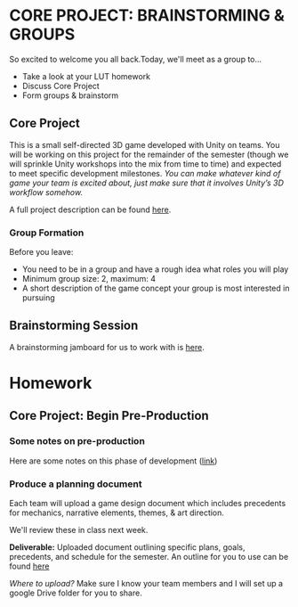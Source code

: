 # CORE PROJECT: BRAINSTORMING & GROUPS
So excited to welcome you all back.Today, we'll meet as a group to...
- Take a look at your LUT homework
- Discuss Core Project
- Form groups & brainstorm

## Core Project
This is a small self-directed 3D game developed with Unity on teams. You will be working on this project for the remainder of the semester (though we will sprinkle Unity workshops into the mix from time to time) and expected to meet specific development milestones. _You can make whatever kind of game your team is excited about, just make sure that it involves Unity’s 3D workflow somehow._

A full project description can be found [here](https://docs.google.com/document/d/1tDOYw7MyPxJZYdS6a-K1kuao_4ohD3uiCvcKuJpBMBE/edit?usp=sharing).

### Group Formation
Before you leave:
- You need to be in a group and have a rough idea what roles you will play
- Minimum group size: 2, maximum: 4
- A short description of the game concept your group is most interested in pursuing

## Brainstorming Session
A brainstorming jamboard for us to work with is [here](https://jamboard.google.com/d/1uHdQ3T-uiNvY62jk_BJw6UCkrWZR8FuJlsN8xaYizdY/edit?usp=sharing).


# Homework

## Core Project: Begin Pre-Production

### Some notes on pre-production
Here are some notes on this phase of development ([link](https://docs.google.com/document/d/1g6cBS8CoVhznupujgdbJgbVYsqd4hPklCNn8GxbLU9E/edit?usp=sharing))

### Produce a planning document
Each team will upload a game design document which includes precedents for mechanics, narrative elements, themes, & art direction.

We'll review these in class next week.


__Deliverable:__
Uploaded document outlining specific plans, goals, precedents, and schedule for the semester. An outline for you to use can be found [here](https://docs.google.com/document/d/1MRfOIbxSUGDb_OteNxvMYAZ8gG4bfAx-dbrSKNwDLXM/edit?usp=sharing)

_Where to upload?_ Make sure I know your team members and I will set up a google Drive folder for you to share.